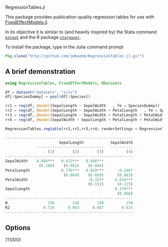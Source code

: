 RegressionTables.jl

This package provides publication-quality regression tables for use with [FixedEffectModels.jl](https://github.com/matthieugomez/FixedEffectModels.jl).

In its objective it is similar to  (and heavily inspired by) the Stata command [`estout`](http://repec.sowi.unibe.ch/stata/estout/) and the R package [`stargazer`](https://cran.r-project.org/web/packages/stargazer/). 

To install the package, type in the Julia command prompt

```julia
Pkg.clone("http://github.com/jmboehm/RegressionTables.jl.git")
```

## A brief demonstration

```julia
using RegressionTables, FixedEffectModels, RDatasets

df = dataset("datasets", "iris")
df[:SpeciesDummy] = pool(df[:Species])

rr1 = reg(df, @model(SepalLength ~ SepalWidth   , fe = SpeciesDummy))
rr2 = reg(df, @model(SepalLength ~ SepalWidth + PetalLength   , fe = SpeciesDummy))
rr3 = reg(df, @model(SepalLength ~ SepalWidth + PetalLength + PetalWidth  , fe = SpeciesDummy))
rr4 = reg(df, @model(SepalWidth ~ SepalLength + PetalLength + PetalWidth  , fe = SpeciesDummy))

RegressionTables.regtable(rr1,rr2,rr3,rr4; renderSettings = RegressionTables.asciiOutput())

---------------------------------------------------------
                        SepalLength            SepalWidth
              ------------------------------   ----------
                   (1)        (2)        (3)          (4)
---------------------------------------------------------
SepalWidth    0.804***   0.432***   0.496***             
               (0.106)    (0.081)    (0.086)             
PetalLength              0.776***   0.829***      -0.188*
                          (0.064)    (0.069)      (0.083)
PetalWidth                           -0.315*     0.626***
                                     (0.151)      (0.123)
SepalLength                                      0.378***
                                                  (0.066)
---------------------------------------------------------
N                  150        150        150          150
R2               0.726      0.863      0.867        0.635
---------------------------------------------------------
```
## Options

(TODO)

